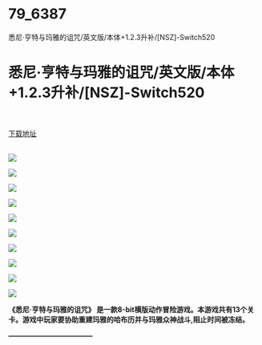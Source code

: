 # 79_6387
悉尼·亨特与玛雅的诅咒/英文版/本体+1.2.3升补/[NSZ]-Switch520
# 悉尼·亨特与玛雅的诅咒/英文版/本体+1.2.3升补/[NSZ]-Switch520
 <br/></br>
[下载地址](https://www.switch520.cc/article/6387 "下载地址")
<br/></br>

<p><span><strong><img src="https://www.switch520.cc/muke_img/upload_art_editor_20200929-1_0eb99f3fb321464f8e395c7c8956ced7.jpg"></strong></span></p>
<p><span><strong><img src="https://www.switch520.cc/muke_img/upload_art_editor_20200929-1_eb5206c57f1dab368acc6e752896499c.jpg"></strong></span></p>
<p><span><strong><img src="https://www.switch520.cc/muke_img/upload_art_editor_20200929-1_0fe558816759fa4ae95f0aec1993d1d5.jpg"></strong></span></p>
<p><span><strong><img src="https://www.switch520.cc/muke_img/upload_art_editor_20200929-1_f86171f400e43113325f1b3732b46b68.jpg"></strong></span></p>
<p><span><strong><img src="https://www.switch520.cc/muke_img/upload_art_editor_20200929-1_59b2772870bcbfd1c64071b8ea467ab6.jpg"></strong></span></p>
<p><span><strong><img src="https://www.switch520.cc/muke_img/upload_art_editor_20200929-1_39d10396cf161cd79335d1b9e08a4329.jpg"></strong></span></p>
<p><span><strong><img src="https://www.switch520.cc/muke_img/upload_art_editor_20200929-1_ed94f80c0e2bf6ede013c4087e420f14.jpg"></strong></span></p>
<p><span><strong><img src="https://www.switch520.cc/muke_img/upload_art_editor_20200929-1_f1ae4c5a6b3b60aeb76032e82993c333.jpg"></strong></span></p>
<p><span><strong><img src="https://www.switch520.cc/muke_img/upload_art_editor_20200929-1_7683f173eda95242ca2cc7b9de4e6a76.jpg"></strong></span></p>
<p><span><strong><img src="https://www.switch520.cc/muke_img/upload_art_editor_20200929-1_c75815c7fbd8ea208acd5364f6721611.jpg"></strong></span></p>
<p></p>
<p><span><strong>《悉尼·亨特与玛雅的诅咒》 是一款8-bit横版动作冒险游戏。本游戏共有13个关卡。游戏中玩家要协助重建玛雅的哈布历并与玛雅众神战斗,阻止时间被冻结。</strong></span></p>
<p><span><strong>————————————</strong></span></p>
